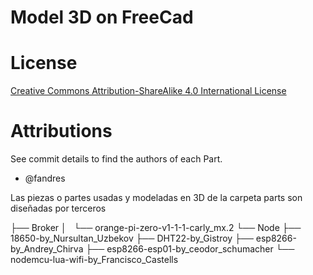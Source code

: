 ﻿# Model 3D on FreeCad




# License 

[Creative Commons Attribution-ShareAlike 4.0 International License](http://creativecommons.org/licenses/by-sa/4.0/)


# Attributions

See commit details to find the authors of each Part.
- @fandres

Las piezas o partes usadas y modeladas en 3D de la carpeta parts son diseñadas por terceros

├── Broker
│   └── orange-pi-zero-v1-1-1-carly_mx.2
└── Node
    ├── 18650-by_Nursultan_Uzbekov
    ├── DHT22-by_Gistroy
    ├── esp8266-by_Andrey_Chirva
    ├── esp8266-esp01-by_ceodor_schumacher
    └── nodemcu-lua-wifi-by_Francisco_Castells
